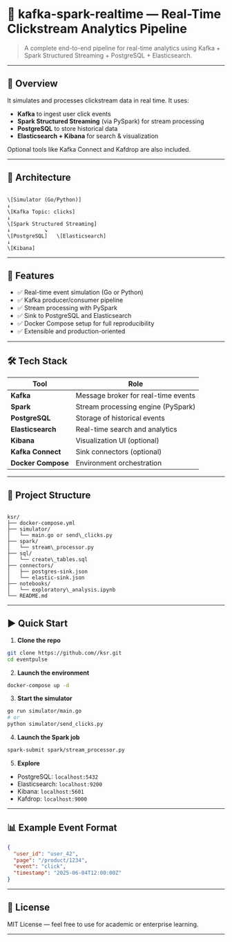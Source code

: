 # 📡 kafka-spark-realtime — Real-Time Clickstream Analytics Pipeline

> A complete end-to-end pipeline for real-time analytics using Kafka + Spark Structured Streaming + PostgreSQL + Elasticsearch.

---

## 📌 Overview

It simulates and processes clickstream data in real time. It uses:

- **Kafka** to ingest user click events
- **Spark Structured Streaming** (via PySpark) for stream processing
- **PostgreSQL** to store historical data
- **Elasticsearch + Kibana** for search & visualization

Optional tools like Kafka Connect and Kafdrop are also included.

---

## 🧱 Architecture

```

\[Simulator (Go/Python)]
↓
\[Kafka Topic: clicks]
↓
\[Spark Structured Streaming]
↓           ↘
\[PostgreSQL]   \[Elasticsearch]
↓
\[Kibana]

```

---

## 🚀 Features

- ✅ Real-time event simulation (Go or Python)
- ✅ Kafka producer/consumer pipeline
- ✅ Stream processing with PySpark
- ✅ Sink to PostgreSQL and Elasticsearch
- ✅ Docker Compose setup for full reproducibility
- ✅ Extensible and production-oriented

---

## 🛠️ Tech Stack

| Tool              | Role                                |
|-------------------|-------------------------------------|
| **Kafka**         | Message broker for real-time events |
| **Spark**         | Stream processing engine (PySpark)  |
| **PostgreSQL**    | Storage of historical events        |
| **Elasticsearch** | Real-time search and analytics      |
| **Kibana**        | Visualization UI (optional)         |
| **Kafka Connect** | Sink connectors (optional)          |
| **Docker Compose**| Environment orchestration           |

---

## 📂 Project Structure

```

ksr/
├── docker-compose.yml
├── simulator/
│   └── main.go or send\_clicks.py
├── spark/
│   └── stream\_processor.py
├── sql/
│   └── create\_tables.sql
├── connectors/
│   ├── postgres-sink.json
│   └── elastic-sink.json
├── notebooks/
│   └── exploratory\_analysis.ipynb
└── README.md

````

---

## ▶️ Quick Start

1. **Clone the repo**
```bash
git clone https://github.com//ksr.git
cd eventpulse
````

2. **Launch the environment**

```bash
docker-compose up -d
```

3. **Start the simulator**

```bash
go run simulator/main.go
# or
python simulator/send_clicks.py
```

4. **Launch the Spark job**

```bash
spark-submit spark/stream_processor.py
```

5. **Explore**

* PostgreSQL: `localhost:5432`
* Elasticsearch: `localhost:9200`
* Kibana: `localhost:5601`
* Kafdrop: `localhost:9000`

---

## 📊 Example Event Format

```json
{
  "user_id": "user_42",
  "page": "/product/1234",
  "event": "click",
  "timestamp": "2025-06-04T12:00:00Z"
}
```

---

## 🤝 License

MIT License — feel free to use for academic or enterprise learning.

---
